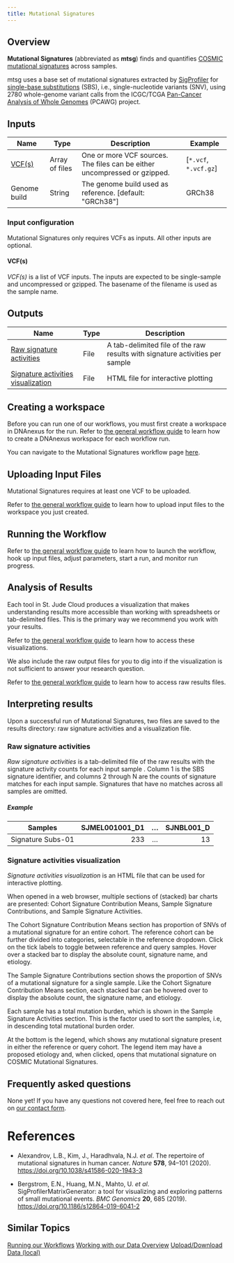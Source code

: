 ```yaml
---
title: Mutational Signatures
---
```


## Overview

**Mutational Signatures** (abbreviated as **mtsg**) finds and quantifies
[COSMIC mutational signatures] across samples.

mtsg uses a base set of mutational signatures extracted by [SigProfiler] for
[single-base substitutions] (SBS), i.e., single-nucleotide variants (SNV),
using 2780 whole-genome variant calls from the ICGC/TCGA [Pan-Cancer Analysis
of Whole Genomes] (PCAWG) project.

[COSMIC mutational signatures]: https://cancer.sanger.ac.uk/cosmic/signatures
[SigProfiler]: https://cancer.sanger.ac.uk/cosmic/signatures/sigprofiler.tt
[single-base substitutions]: https://cancer.sanger.ac.uk/cosmic/signatures/SBS/index.tt
[Pan-Cancer Analysis of Whole Genomes]: https://dcc.icgc.org/pcawg

## Inputs

| Name                           | Type           | Description                                                               | Example               |
|--------------------------------|----------------|---------------------------------------------------------------------------|-----------------------|
| [VCF(s)]                       | Array of files | One or more VCF sources. The files can be either uncompressed or gzipped. | [`*.vcf`, `*.vcf.gz`] |
| Genome build                   | String         | The genome build used as reference. [default: "GRCh38"]                   | GRCh38                |

[VCF(s)]: #vcfs

### Input configuration

Mutational Signatures only requires VCFs as inputs. All other inputs are
optional.

<h4 id="VCF(s)">VCF(s)</h4>

_VCF(s)_ is a list of VCF inputs. The inputs are expected to be single-sample
and uncompressed or gzipped. The basename of the filename is used as the
sample name.

## Outputs

| Name                                 | Type | Description                                                                  |
|--------------------------------------|------|------------------------------------------------------------------------------|
| [Raw signature activities]           | File | A tab-delimited file of the raw results with signature activities per sample |
| [Signature activities visualization] | File | HTML file for interactive plotting                                           |

[Raw signature activities]: #raw-signature-activities
[Signature activities visualization]: #signature-activities-visualization

## Creating a workspace

Before you can run one of our workflows, you must first create a workspace in
DNAnexus for the run. Refer to [the general workflow
guide](running-sj-workflows.md#getting-started) to learn how to create a
DNAnexus workspace for each workflow run.

You can navigate to the Mutational Signatures workflow page
[here](https://platform.stjude.cloud/workflows/mutational_signatures).

## Uploading Input Files

Mutational Signatures requires at least one VCF to be uploaded.

Refer to [the general workflow
guide](running-sj-workflows.md#uploading-files) to learn how to upload input
files to the workspace you just created.

## Running the Workflow

Refer to [the general workflow
guide](running-sj-workflows.md#running-the-workflow) to learn how to launch
the workflow, hook up input files, adjust parameters, start a run, and
monitor run progress.

## Analysis of Results

Each tool in St. Jude Cloud produces a visualization that makes understanding
results more accessible than working with spreadsheets or tab-delimited
files. This is the primary way we recommend you work with your results.

Refer to [the general workflow
guide](running-sj-workflows.md#custom-visualizations) to learn how to access
these visualizations.

We also include the raw output files for you to dig into if the visualization
is not sufficient to answer your research question.

Refer to [the general workflow
guide](running-sj-workflows.md#raw-results-files) to learn how to access raw
results files.

## Interpreting results

Upon a successful run of Mutational Signatures, two files are saved to the
results directory: raw signature activities and a visualization file.

### Raw signature activities

_Raw signature activities_ is a tab-delimited file of the raw results with
the signature activity counts for each input sample . Column 1 is the SBS
signature identifier, and columns 2 through N are the counts of signature
matches for each input sample. Signatures that have no matches across all
samples are omitted.

<h5>Example</h5>


| Samples           | SJMEL001001_D1 | … | SJNBL001_D |
|-------------------|---------------:|:-:|-----------:|
| Signature Subs-01 |            233 | … |         13 |


### Signature activities visualization

_Signature activities visualization_ is an HTML file that can be used for
interactive plotting.

When opened in a web browser, multiple sections of (stacked) bar charts are
presented: Cohort Signature Contribution Means, Sample Signature
Contributions, and Sample Signature Activities.

The Cohort Signature Contribution Means section has proportion of SNVs of a
mutational signature for an entire cohort. The reference cohort can be
further divided into categories, selectable in the reference dropdown. Click
on the tick labels to toggle between reference and query samples. Hover over
a stacked bar to display the absolute count, signature name, and etiology.

The Sample Signature Contributions section shows the proportion of SNVs of a
mutational signature for a single sample. Like the Cohort Signature
Contribution Means section, each stacked bar can be hovered over to display
the absolute count, the signature name, and etiology.

Each sample has a total mutation burden, which is shown in the Sample
Signature Activities section. This is the factor used to sort the samples,
i.e, in descending total mutational burden order.

At the bottom is the legend, which shows any mutational signature present in
either the reference or query cohort. The legend item may have a proposed
etiology and, when clicked, opens that mutational signature on COSMIC
Mutational Signatures.

## Frequently asked questions

None yet! If you have any questions not covered here, feel free to reach out
on [our contact
form](https://hospital.stjude.org/apps/forms/fb/st-jude-cloud-contact/).

# References

  * Alexandrov, L.B., Kim, J., Haradhvala, N.J. _et al_. The repertoire of
    mutational signatures in human cancer. _Nature_ **578**, 94–101 (2020).
    https://doi.org/10.1038/s41586-020-1943-3

  * Bergstrom, E.N., Huang, M.N., Mahto, U. _et al_.
    SigProfilerMatrixGenerator: a tool for visualizing and exploring patterns
    of small mutational events. _BMC Genomics_ **20**, 685 (2019).
    https://doi.org/10.1186/s12864-019-6041-2

## Similar Topics

[Running our Workflows](../analyzing-data/running-sj-workflows.md)
[Working with our Data Overview](../managing-data/working-with-our-data.md)
[Upload/Download Data (local)](../managing-data/upload-local.md)

[10.1186/s13073-018-0539-0]: https://doi.org/10.1186/s13073-018-0539-0
[29695279]: https://www.ncbi.nlm.nih.gov/pubmed/29695279

[mtsg]: https://github.com/stjude/mtsg
